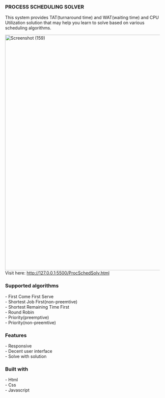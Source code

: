 
<h3><strong>PROCESS SCHEDULING SOLVER</strong></h3>
<p>This system provides TAT(turnaround time) and WAT(waiting time) and CPU Utilization solution that may help you learn to solve based on various scheduling algorithms.</p>

<img width="1366" height="768" alt="Screenshot (159)" src="https://github.com/user-attachments/assets/d529bdf2-2be5-495b-9028-4187db5fea1a" /><br>
Visit here: http://127.0.0.1:5500/ProcSchedSolv.html

<h3><strong>Supported algorithms</strong></h3>
 - First Come First Serve<br>
 - Shortest Job First(non-preemtive)<br>
 - Shortest Remaining Time First<br>
 - Round Robin<br>
 - Priority(preemptive)<br>
 - Priority(non-preemtive)<br>
 
<h3><strong>Features</strong></h3>
 - Responsive<br>
 - Decent user interface<br>
 - Solve with solution<br>

<div><h3><strong>Built with</strong></h3>
 - Html<br>
 - Css<br>
 - Javascript<br>

